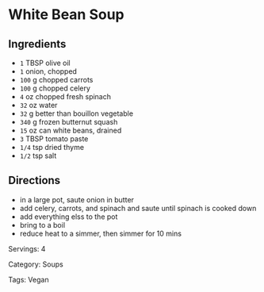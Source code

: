 # White Bean Soup

## Ingredients

- `1` TBSP olive oil
- `1` onion, chopped
- `100` g chopped carrots
- `100` g chopped celery
- `4` oz chopped fresh spinach
- `32` oz water
- `32` g better than bouillon vegetable
- `340` g frozen butternut squash
- `15` oz can white beans, drained
- `3` TBSP tomato paste
- `1/4` tsp dried thyme
- `1/2` tsp salt

## Directions

- in a large pot, saute onion in butter
- add celery, carrots, and spinach and saute until spinach is cooked down
- add everything elss to the pot
- bring to a boil
- reduce heat to a simmer, then simmer for 10 mins

Servings: 4

Category: Soups

Tags: Vegan


